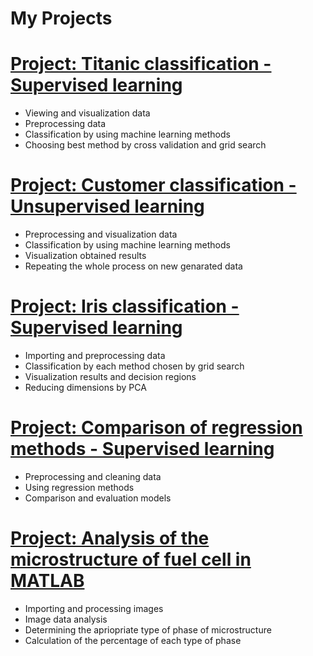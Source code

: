 # My Projects


# [Project: Titanic classification - Supervised learning](https://github.com/PawelMichnowicz/Supervised---classification-/blob/main/titanic.ipynb)
*  Viewing and visualization data
*  Preprocessing data
*  Classification by using machine learning methods
*  Choosing best method by cross validation and grid search

# [Project: Customer classification - Unsupervised learning](https://github.com/PawelMichnowicz/Clasification/blob/main/customers2.ipynb)
*  Preprocessing and visualization data
*  Classification by using machine learning methods
*  Visualization obtained results
*  Repeating the whole process on new genarated data

# [Project: Iris classification - Supervised learning](https://github.com/PawelMichnowicz/Supervised---classification-/blob/main/classification_supervised.ipynb)
* Importing and preprocessing data
* Classification by each method chosen by grid search
* Visualization results and decision regions
* Reducing dimensions by PCA

# [Project: Comparison of regression methods - Supervised learning](https://github.com/PawelMichnowicz/comparison_regression/blob/main/regression.ipynb)
* Preprocessing and cleaning data
* Using regression methods
* Comparison and evaluation models

# [Project: Analysis of the microstructure of fuel cell in MATLAB](https://github.com/PawelMichnowicz/matlab_code)
* Importing and processing images 
* Image data analysis 
* Determining the apriopriate type of phase of microstructure
* Calculation of the percentage of each type of phase

